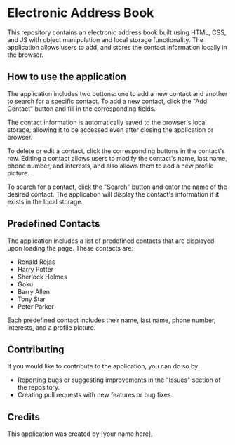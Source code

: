 # Electronic Address Book

This repository contains an electronic address book built using HTML, CSS, and JS with object manipulation and local storage functionality. The application allows users to add, and stores the contact information locally in the browser.

## How to use the application

The application includes two buttons: one to add a new contact and another to search for a specific contact. To add a new contact, click the "Add Contact" button and fill in the corresponding fields.

The contact information is automatically saved to the browser's local storage, allowing it to be accessed even after closing the application or browser.

To delete or edit a contact, click the corresponding buttons in the contact's row. Editing a contact allows users to modify the contact's name, last name, phone number, and interests, and also allows them to add a new profile picture.

To search for a contact, click the "Search" button and enter the name of the desired contact. The application will display the contact's information if it exists in the local storage.

## Predefined Contacts

The application includes a list of predefined contacts that are displayed upon loading the page. These contacts are:

- Ronald Rojas
- Harry Potter
- Sherlock Holmes
- Goku
- Barry Allen
- Tony Star
- Peter Parker

Each predefined contact includes their name, last name, phone number, interests, and a profile picture.

## Contributing

If you would like to contribute to the application, you can do so by:

- Reporting bugs or suggesting improvements in the "Issues" section of the repository.
- Creating pull requests with new features or bug fixes.

## Credits

This application was created by [your name here].
